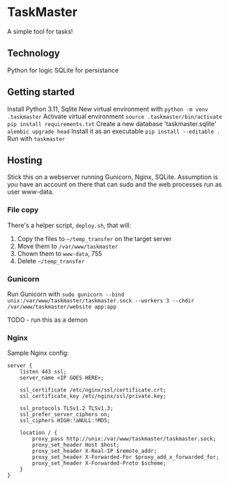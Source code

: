 # TaskMaster

A simple tool for tasks!

## Technology

Python for logic
SQLite for persistance

## Getting started

Install Python 3.11, Sqlite
New virtual environment with `python -m venv .taskmaster`
Activate virtual environment `source .taskmaster/bin/activate`
`pip install requirements.txt`
Create a new database 'taskmaster.sqlite'
`alembic upgrade head`
Install it as an executable `pip install --editable .`
Run with `taskmaster`

## Hosting

Stick this on a webserver running Gunicorn, Nginx, SQLite.
Assumption is you have an account on there that can sudo and the web processes run as user www-data.

### File copy

There's a helper script, `deploy.sh`, that will:

1. Copy the files to `~/temp_transfer` on the target server
2. Move them to `/var/www/taskmaster`
3. Chown them to `www-data`, 755
4. Delete `~/temp_transfer`

### Gunicorn

Run Gunicorn with `sudo gunicorn --bind unix:/var/www/taskmaster/taskmaster.sock --workers 3 --chdir /var/www/taskmaster/website app:app`

TODO - run this as a demon

### Nginx

Sample Nginx config:

```
server {
    listen 443 ssl;
    server_name <IP GOES HERE>;

    ssl_certificate /etc/nginx/ssl/certificate.crt;
    ssl_certificate_key /etc/nginx/ssl/private.key;

    ssl_protocols TLSv1.2 TLSv1.3;
    ssl_prefer_server_ciphers on;
    ssl_ciphers HIGH:!aNULL:!MD5;

    location / {
        proxy_pass http://unix:/var/www/taskmaster/taskmaster.sock;
        proxy_set_header Host $host;
        proxy_set_header X-Real-IP $remote_addr;
        proxy_set_header X-Forwarded-For $proxy_add_x_forwarded_for;
        proxy_set_header X-Forwarded-Proto $scheme;
    }
}
```
